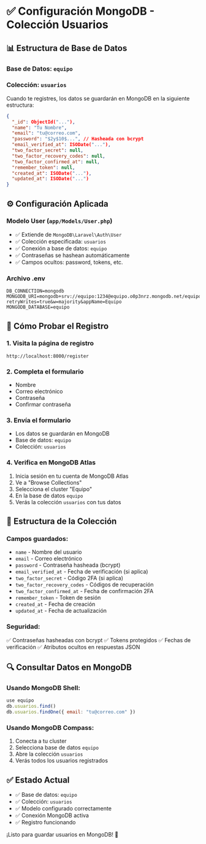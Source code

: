 # ✅ Configuración MongoDB - Colección Usuarios

## 📊 Estructura de Base de Datos

### Base de Datos: `equipo`
### Colección: `usuarios`

Cuando te registres, los datos se guardarán en MongoDB en la siguiente estructura:

```json
{
  "_id": ObjectId("..."),
  "name": "Tu Nombre",
  "email": "tu@correo.com",
  "password": "$2y$10$...", // Hasheada con bcrypt
  "email_verified_at": ISODate("..."),
  "two_factor_secret": null,
  "two_factor_recovery_codes": null,
  "two_factor_confirmed_at": null,
  "remember_token": null,
  "created_at": ISODate("..."),
  "updated_at": ISODate("...")
}
```

## ⚙️ Configuración Aplicada

### Modelo User (`app/Models/User.php`)
- ✅ Extiende de `MongoDB\Laravel\Auth\User`
- ✅ Colección especificada: `usuarios`
- ✅ Conexión a base de datos: `equipo`
- ✅ Contraseñas se hashean automáticamente
- ✅ Campos ocultos: password, tokens, etc.

### Archivo .env
```env
DB_CONNECTION=mongodb
MONGODB_URI=mongodb+srv://equipo:1234@equipo.o0p3nrz.mongodb.net/equipo?retryWrites=true&w=majority&appName=Equipo
MONGODB_DATABASE=equipo
```

## 🧪 Cómo Probar el Registro

### 1. Visita la página de registro
```
http://localhost:8000/register
```

### 2. Completa el formulario
- Nombre
- Correo electrónico
- Contraseña
- Confirmar contraseña

### 3. Envía el formulario
- Los datos se guardarán en MongoDB
- Base de datos: `equipo`
- Colección: `usuarios`

### 4. Verifica en MongoDB Atlas
1. Inicia sesión en tu cuenta de MongoDB Atlas
2. Ve a "Browse Collections"
3. Selecciona el cluster "Equipo"
4. En la base de datos `equipo`
5. Verás la colección `usuarios` con tus datos

## 📝 Estructura de la Colección

### Campos guardados:
- `name` - Nombre del usuario
- `email` - Correo electrónico
- `password` - Contraseña hasheada (bcrypt)
- `email_verified_at` - Fecha de verificación (si aplica)
- `two_factor_secret` - Código 2FA (si aplica)
- `two_factor_recovery_codes` - Códigos de recuperación
- `two_factor_confirmed_at` - Fecha de confirmación 2FA
- `remember_token` - Token de sesión
- `created_at` - Fecha de creación
- `updated_at` - Fecha de actualización

### Seguridad:
✅ Contraseñas hasheadas con bcrypt
✅ Tokens protegidos
✅ Fechas de verificación
✅ Atributos ocultos en respuestas JSON

## 🔍 Consultar Datos en MongoDB

### Usando MongoDB Shell:
```javascript
use equipo
db.usuarios.find()
db.usuarios.findOne({ email: "tu@correo.com" })
```

### Usando MongoDB Compass:
1. Conecta a tu cluster
2. Selecciona base de datos `equipo`
3. Abre la colección `usuarios`
4. Verás todos los usuarios registrados

## ✅ Estado Actual

- ✅ Base de datos: `equipo`
- ✅ Colección: `usuarios`
- ✅ Modelo configurado correctamente
- ✅ Conexión MongoDB activa
- ✅ Registro funcionando

¡Listo para guardar usuarios en MongoDB! 🎉

